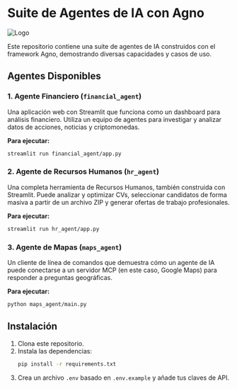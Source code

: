 # Suite de Agentes de IA con Agno

![Logo](https://miro.medium.com/v2/resize:fit:1400/1*iDVq2ZWRALmV-r5ekscFNA.png)

Este repositorio contiene una suite de agentes de IA construidos con el framework Agno, demostrando diversas capacidades y casos de uso.

## Agentes Disponibles

### 1. Agente Financiero (`financial_agent`)

Una aplicación web con Streamlit que funciona como un dashboard para análisis financiero. Utiliza un equipo de agentes para investigar y analizar datos de acciones, noticias y criptomonedas.

**Para ejecutar:**
```bash
streamlit run financial_agent/app.py
```

### 2. Agente de Recursos Humanos (`hr_agent`)

Una completa herramienta de Recursos Humanos, también construida con Streamlit. Puede analizar y optimizar CVs, seleccionar candidatos de forma masiva a partir de un archivo ZIP y generar ofertas de trabajo profesionales.

**Para ejecutar:**
```bash
streamlit run hr_agent/app.py
```

### 3. Agente de Mapas (`maps_agent`)

Un cliente de línea de comandos que demuestra cómo un agente de IA puede conectarse a un servidor MCP (en este caso, Google Maps) para responder a preguntas geográficas.

**Para ejecutar:**
```bash
python maps_agent/main.py
```

## Instalación

1. Clona este repositorio.
2. Instala las dependencias:
   ```bash
   pip install -r requirements.txt
   ```
3. Crea un archivo `.env` basado en `.env.example` y añade tus claves de API.

